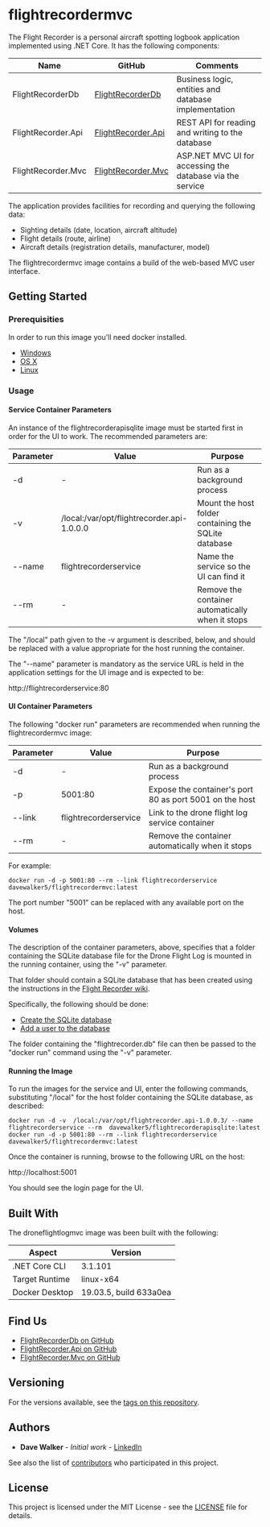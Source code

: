 # flightrecordermvc

The Flight Recorder is a personal aircraft spotting logbook application implemented using .NET Core. It has the following components:

| Name | GitHub | Comments |
| --- | --- | --- |
| FlightRecorderDb | [FlightRecorderDb](https://github.com/davewalker5/FlightRecorderDb) | Business logic, entities and database implementation |
| FlightRecorder.Api | [FlightRecorder.Api](https://github.com/davewalker5/FlightRecorder.Api) | REST API for reading and writing to the database |
| FlightRecorder.Mvc | [FlightRecorder.Mvc](https://github.com/davewalker5/FlightRecorder.Mvc) | ASP.NET MVC UI for accessing the database via the service |

The application provides facilities for recording and querying the following data:

* Sighting details (date, location, aircraft altitude)
* Flight details (route, airline)
* Aircraft details (registration details, manufacturer, model)

The flightrecordermvc image contains a build of the web-based MVC user interface.

## Getting Started

### Prerequisities

In order to run this image you'll need docker installed.

* [Windows](https://docs.docker.com/windows/started)
* [OS X](https://docs.docker.com/mac/started/)
* [Linux](https://docs.docker.com/linux/started/)

### Usage

#### Service Container Parameters

An instance of the flightrecorderapisqlite image must be started first in order for the UI to work. The recommended parameters are:

| Parameter | Value | Purpose |
| --- | --- | --- |
| -d | - | Run as a background  process
| -v | /local:/var/opt/flightrecorder.api-1.0.0.0 | Mount the host folder containing the SQLite database |
| --name | flightrecorderservice | Name the service so the UI can find it |
| --rm | - | Remove the container automatically when it stops |

The "/local" path given to the -v argument is described, below, and should be replaced with a value appropriate for the host running the container. 

The "--name" parameter is mandatory as the service URL is held in the application settings for the UI image and is expected to be:

http://flightrecorderservice:80

#### UI Container Parameters

The following "docker run" parameters are recommended when running the flightrecordermvc image:

| Parameter | Value | Purpose |
| --- | --- | --- |
| -d | - | Run as a background  process
| -p | 5001:80 | Expose the container's port 80 as port 5001 on the host |
| --link | flightrecorderservice | Link to the drone flight log service container |
| --rm | - | Remove the container automatically when it stops |

For example:

```shell
docker run -d -p 5001:80 --rm --link flightrecorderservice davewalker5/flightrecordermvc:latest
```

The port number "5001" can be replaced with any available port on the host.

#### Volumes

The description of the container parameters, above, specifies that a folder containing the SQLite database file for the Drone Flight Log is mounted in the running container, using the "-v" parameter.

That folder should contain a SQLite database that has been created using the instructions in the [Flight Recorder wiki](https://github.com/davewalker5/FlightRecorderDb/wiki).

Specifically, the following should be done:

- [Create the SQLite database](https://github.com/davewalker5/FlightRecorderDb/wiki/Using-a-SQLite-Database)
- [Add a user to the database](https://github.com/davewalker5/FlightRecorderDb/wiki/REST-API)

The folder containing the "flightrecorder.db" file can then be passed to the "docker run" command using the "-v" parameter.

#### Running the Image

To run the images for the service and UI, enter the following commands, substituting "/local" for the host folder containing the SQLite database, as described:

```shell
docker run -d -v  /local:/var/opt/flightrecorder.api-1.0.0.3/ --name flightrecorderservice --rm  davewalker5/flightrecorderapisqlite:latest
docker run -d -p 5001:80 --rm --link flightrecorderservice davewalker5/flightrecordermvc:latest
```

Once the container is running, browse to the following URL on the host:

http://localhost:5001

You should see the login page for the UI.

## Built With

The droneflightlogmvc image was been built with the following:

| Aspect | Version |
| --- | --- |
| .NET Core CLI | 3.1.101 |
| Target Runtime | linux-x64 |
| Docker Desktop | 19.03.5, build 633a0ea |

## Find Us

* [FlightRecorderDb on GitHub](https://github.com/davewalker5/DroneFlightLogDb)
* [FlightRecorder.Api on GitHub](https://github.com/davewalker5/DroneFlightLog.Api)
* [FlightRecorder.Mvc on GitHub](https://github.com/davewalker5/DroneFlightLog.Mvc)

## Versioning

For the versions available, see the [tags on this repository](https://github.com/davewalker5/FlightRecorder.Mvc/tags).

## Authors

* **Dave Walker** - *Initial work* - [LinkedIn](https://www.linkedin.com/in/davewalker5/)

See also the list of [contributors](https://github.com/davewalker5/FlightRecorder.Mvc/contributors) who 
participated in this project.

## License

This project is licensed under the MIT License - see the [LICENSE](https://github.com/davewalker5/FlightRecorder.Mvc/blob/master/LICENSE) file for details.
